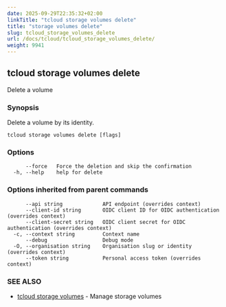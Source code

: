 ```yaml
---
date: 2025-09-29T22:35:32+02:00
linkTitle: "tcloud storage volumes delete"
title: "storage volumes delete"
slug: tcloud_storage_volumes_delete
url: /docs/tcloud/tcloud_storage_volumes_delete/
weight: 9941
---
```

## tcloud storage volumes delete

Delete a volume

### Synopsis

Delete a volume by its identity.

```
tcloud storage volumes delete [flags]
```

### Options

```
      --force   Force the deletion and skip the confirmation
  -h, --help    help for delete
```

### Options inherited from parent commands

```
      --api string             API endpoint (overrides context)
      --client-id string       OIDC client ID for OIDC authentication (overrides context)
      --client-secret string   OIDC client secret for OIDC authentication (overrides context)
  -c, --context string         Context name
      --debug                  Debug mode
  -O, --organisation string    Organisation slug or identity (overrides context)
      --token string           Personal access token (overrides context)
```

### SEE ALSO

* [tcloud storage volumes](/docs/tcloud/tcloud_storage_volumes/)	 - Manage storage volumes


